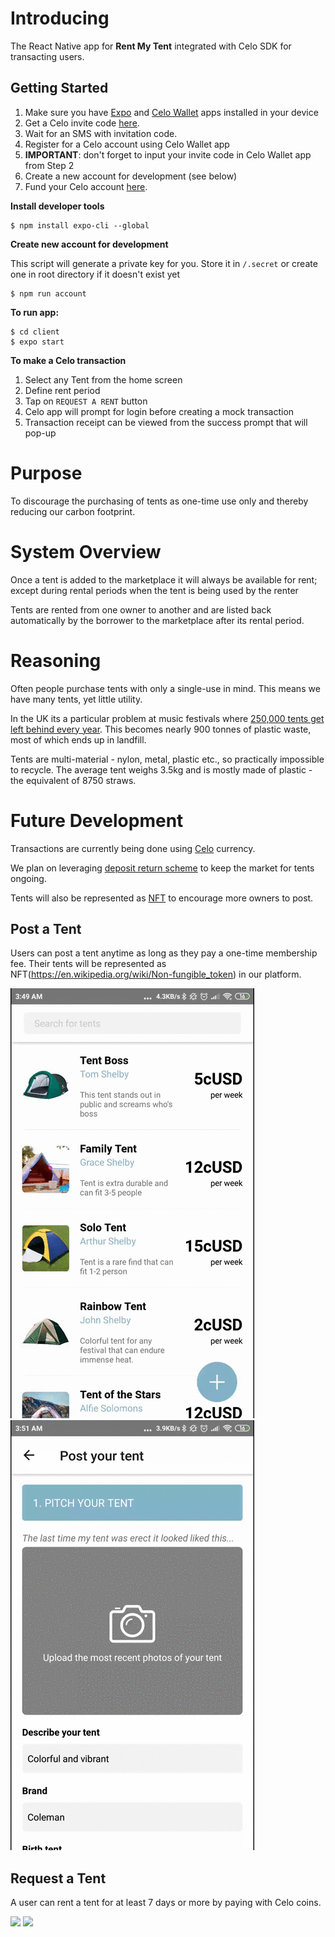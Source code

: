 # Introducing
The React Native app for **Rent My Tent** integrated with Celo SDK for transacting users.

## Getting Started
1. Make sure you have [Expo](https://expo.io/) and [Celo Wallet](https://celo.org/developers/wallet) apps installed in your device
2. Get a Celo invite code [here](https://celo.org/developers/faucet).
3. Wait for an SMS with invitation code.
4. Register for a Celo account using Celo Wallet app
5. **IMPORTANT**: don\'t forget to input your invite code in Celo Wallet app from Step 2
6. Create a new account for development (see below)
7. Fund your Celo account [here](https://celo.org/developers/faucet).

**Install developer tools**
```
$ npm install expo-cli --global
```

**Create new account for development**

This script will generate a private key for you. Store it in `/.secret` or create one in root directory if it doesn't exist yet
```
$ npm run account
```

**To run app:**
```
$ cd client
$ expo start
```

**To make a Celo transaction**
1. Select any Tent from the home screen
2. Define rent period
3. Tap on `REQUEST A RENT` button
4. Celo app will prompt for login before creating a mock transaction
5. Transaction receipt can be viewed from the success prompt that will pop-up

# Purpose
To discourage the purchasing of tents as one-time use only and thereby reducing our carbon footprint.

# System Overview
Once a tent is added to the marketplace it will always be available for rent; except during rental periods when the tent is being used by the renter

Tents are rented from one owner to another and are listed back automatically by the borrower to the marketplace after its rental period. 

# Reasoning
Often people purchase tents with only a single-use in mind. This means we have many tents, yet little utility.

In the UK its a particular problem at music festivals where [250,000 tents get left behind every year](https://www.independent.co.uk/life-style/festivals-2019-tent-ban-single-use-plastic-waste-pollution-aif-a8904216.html). This becomes nearly 900 tonnes of plastic waste, most of which ends up in landfill.

Tents are multi-material - nylon, metal, plastic etc., so practically impossible to recycle. The average tent weighs 3.5kg and is mostly made of plastic - the equivalent of 8750 straws.

# Future Development
Transactions are currently being done using [Celo](https://celo.org/) currency.

We plan on leveraging [deposit return scheme](https://www.greenpeace.org.uk/news/deposit-return-schemes-what-exactly-are-they/) to keep the market for tents ongoing.

Tents will also be represented as [NFT](https://en.wikipedia.org/wiki/Non-fungible_token) to encourage more owners to post.

## Post a Tent
Users can post a tent anytime as long as they pay a one-time membership fee. Their tents will be represented as NFT(https://en.wikipedia.org/wiki/Non-fungible_token) in our platform.

![](screenshots/celoapptest2.gif)
![](screenshots/celoapptest3.gif)

## Request a Tent

A user can rent a tent for at least 7 days or more by paying with Celo coins.

![](screenshots/celoapptest.gif)
![](screenshots/celoapptest4.gif)